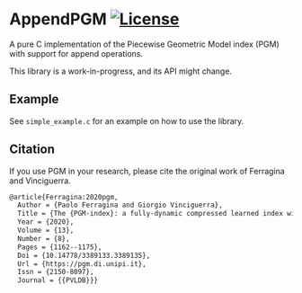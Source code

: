 # AppendPGM [![License](https://img.shields.io/github/license/IvanIsCoding/AppendPGM.svg?style=popout-square)](https://opensource.org/licenses/MIT)

A pure C implementation of the Piecewise Geometric Model index (PGM) with support for append operations.

This library is a work-in-progress, and its API might change.

## Example

See `simple_example.c` for an example on how to use the library.

## Citation

If you use PGM in your research, please cite the original work of Ferragina and Vinciguerra.

```tex
@article{Ferragina:2020pgm,
  Author = {Paolo Ferragina and Giorgio Vinciguerra},
  Title = {The {PGM-index}: a fully-dynamic compressed learned index with provable worst-case bounds},
  Year = {2020},
  Volume = {13},
  Number = {8},
  Pages = {1162--1175},
  Doi = {10.14778/3389133.3389135},
  Url = {https://pgm.di.unipi.it},
  Issn = {2150-8097},
  Journal = {{PVLDB}}}
```